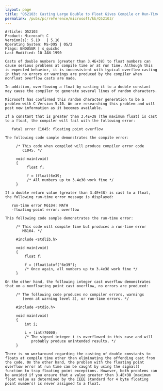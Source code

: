```yaml
---
layout: page
title: "Q52103: Casting Large Double to Float Gives Compile or Run-Time Error"
permalink: /pubs/pc/reference/microsoft/kb/Q52103/
---
```


	Article: Q52103
	Product: Microsoft C
	Version(s): 5.10   | 5.10
	Operating System: MS-DOS | OS/2
	Flags: ENDUSER | s_quickc
	Last Modified: 10-JAN-1990
	
	Casts of double numbers (greater than 3.4E+38) to float numbers can
	cause serious problems at compile time or at run time. Although this
	is expected behavior, it is inconsistent with typical overflow casting
	in that no errors or warnings are produced by the compiler when
	nonfloat overflow casts are made.
	
	In addition, overflowing a float by casting it to a double constant
	may cause the compiler to generate several lines of random characters.
	
	Microsoft has confirmed this random character generation to be a
	problem with C Version 5.10. We are researching this problem and will
	post new information as it becomes available.
	
	If a constant that is greater than 3.4E+38 (the maximum float) is cast
	to a float, the compiler will fail with the following error:
	
	   fatal error C1045: floating point overflow
	
	The following code sample demonstrates the compile error:
	
	     /* This code when compiled will produce compiler error code
	        C1045. */
	
	     void main(void)
	     {
	          float f;
	
	          f = (float)6e39;
	          /* All numbers up to 3.4e38 work fine */
	     }
	
	If a double return value (greater than 3.4E+38) is cast to a float,
	the following run-time error message is displayed:
	
	   run-time error M6104: MATH
	   -floating-point error: overflow
	
	This following code sample demonstrates the run-time error:
	
	     /* This code will compile fine but produces a run-time error
	        M6104. */
	
	     #include <stdlib.h>
	
	     void main(void)
	     {
	         float f;
	
	         f = (float)atof("6e39");
	         /* Once again, all numbers up to 3.4e38 work fine */
	     }
	
	On the other hand, the following integer cast overflow demonstrates
	that on a nonfloating point cast overflow, no errors are produced:
	
	     /* The following code produces no compiler errors, warnings
	        (even at warning level 3), or run-time errors. */
	
	     #include <stdio.h>
	
	     void main(void)
	     {
	         int i;
	
	         i = (int)70000;
	         /* The signed integer i is overflowed in this case and will
	            probably produce unintended results. */
	     }
	
	There is no workaround regarding the casting of double constants to
	floats at compile time other than eliminating the offending cast from
	the code. On the other hand, the problem with the floating point
	overflow error at run time can be caught by using the signal()
	function to trap floating point exceptions. However, both problems can
	be avoided if you ensure that a value greater than 3.4E+38 (maximum
	float value as determined by the IEEE standard for 4 byte floating
	point numbers) is never assigned to a float.
